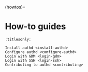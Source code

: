 (howtos)=

# How-to guides

```{toctree}
:titlesonly:

Install authd <install-authd>
Configure authd <configure-authd>
Login with GDM <login-gdm>
Login with SSH <login-ssh>
Contributing to authd <contributing>
```

